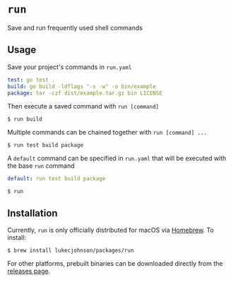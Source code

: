 # `run`
Save and run frequently used shell commands

## Usage
Save your project's commands in `run.yaml`
```yaml
test: go test .
build: go build -ldflags "-s -w" -o bin/example
package: tar -czf dist/example.tar.gz bin LICENSE
```

Then execute a saved command with `run [command]`
```
$ run build
```

Multiple commands can be chained together with `run [command] ...`
```
$ run test build package
```

A `default` command can be specified in `run.yaml` that will be executed with the base `run` command
```yaml
default: run test build package
```
```
$ run
```

## Installation
Currently, `run` is only officially distributed for macOS via [Homebrew](https://brew.sh/). To install:
```
$ brew install lukecjohnson/packages/run
```

For other platforms, prebuilt binaries can be downloaded directly from the [releases page](https://github.com/lukecjohnson/run/releases).